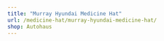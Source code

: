 ```yaml
---
title: "Murray Hyundai Medicine Hat"
url: /medicine-hat/murray-hyundai-medicine-hat/
shop: Autohaus
---
```

